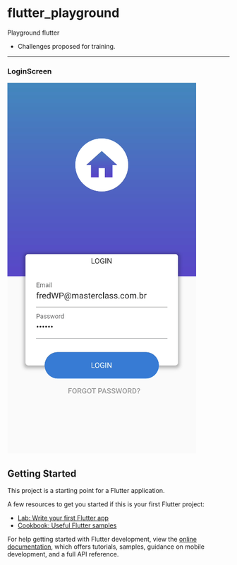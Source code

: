 # flutter_playground

Playground flutter 
 - Challenges proposed for training.
 
---
### LoginScreen

[![LoginScreen](https://github.com/FredericoWP/MasterClass/blob/master/flutter_playground/assets/LoginScreen.PNG)](https://github.com/FredericoWP/MasterClass/blob/master/flutter_playground/lib/login)
## Getting Started

This project is a starting point for a Flutter application.

A few resources to get you started if this is your first Flutter project:

- [Lab: Write your first Flutter app](https://docs.flutter.dev/get-started/codelab)
- [Cookbook: Useful Flutter samples](https://docs.flutter.dev/cookbook)

For help getting started with Flutter development, view the
[online documentation](https://docs.flutter.dev/), which offers tutorials,
samples, guidance on mobile development, and a full API reference.
